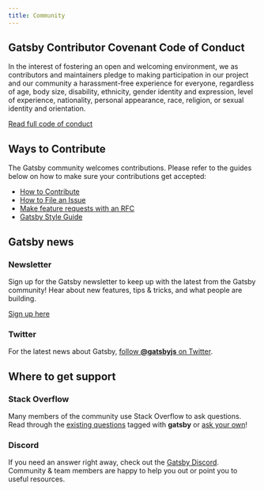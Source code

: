 ```yaml
---
title: Community
---
```


## Gatsby Contributor Covenant Code of Conduct

In the interest of fostering an open and welcoming environment, we as
contributors and maintainers pledge to making participation in our project and
our community a harassment-free experience for everyone, regardless of age, body
size, disability, ethnicity, gender identity and expression, level of
experience, nationality, personal appearance, race, religion, or sexual identity
and orientation.

[Read full code of conduct](/docs/code-of-conduct/)

## Ways to Contribute

The Gatsby community welcomes contributions. Please refer to the guides below on how to make sure your contributions get accepted:

- [How to Contribute](/docs/how-to-contribute/)
- [How to File an Issue](/docs/how-to-file-an-issue/)
- [Make feature requests with an RFC](/blog/2018-04-06-introducing-gatsby-rfc-process/)
- [Gatsby Style Guide](/docs/gatsby-style-guide/)

## Gatsby news

### Newsletter

Sign up for the Gatsby newsletter to keep up with the latest from the Gatsby community! Hear about new features, tips & tricks, and what people are building.

[Sign up here](/newsletter/)

### Twitter

For the latest news about Gatsby,
[follow **@gatsbyjs** on Twitter](https://twitter.com/gatsbyjs).

## Where to get support

### Stack Overflow

Many members of the community use Stack Overflow to ask questions. Read through
the [existing questions](http://stackoverflow.com/questions/tagged/gatsby)
tagged with **gatsby** or
[ask your own](http://stackoverflow.com/questions/ask?tags=gatsby)!

### Discord

If you need an answer right away, check out the
[Gatsby Discord](https://gatsby.app/discord). Community & team members are happy to help you out or point you to
useful resources.
